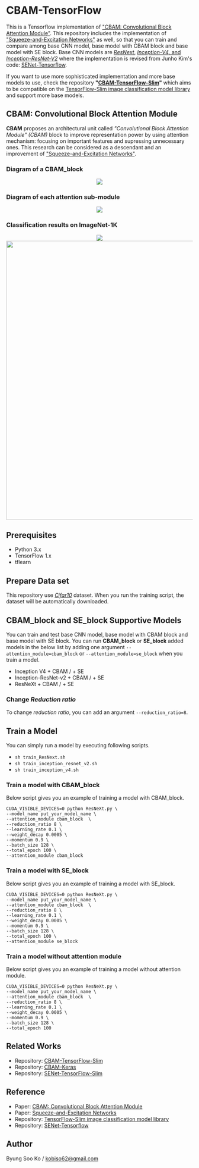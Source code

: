 # CBAM-TensorFlow
This is a Tensorflow implementation of ["CBAM: Convolutional Block Attention Module"](https://arxiv.org/pdf/1807.06521).
This repository includes the implementation of ["Squeeze-and-Excitation Networks"](https://arxiv.org/pdf/1709.01507) as well, so that you can train and compare among base CNN model, base model with CBAM block and base model with SE block.
Base CNN models are [*ResNext*](https://arxiv.org/abs/1611.05431), [*Inception-V4*, and *Inception-ResNet-V2*](https://arxiv.org/abs/1602.07261) where the implementation is revised from Junho Kim's code: [SENet-Tensorflow](https://github.com/taki0112/SENet-Tensorflow).

If you want to use more sophisticated implementation and more base models to use, check the repository **"[CBAM-TensorFlow-Slim](https://github.com/kobiso/CBAM-tensorflow-slim)"** which aims to be compatible on the [TensorFlow-Slim image classification model library](https://github.com/tensorflow/models/tree/master/research/slim) and support more base models.

## CBAM: Convolutional Block Attention Module
**CBAM** proposes an architectural unit called *"Convolutional Block Attention Module" (CBAM)* block to improve representation power by using attention mechanism: focusing on important features and supressing unnecessary ones.
This research can be considered as a descendant and an improvement of ["Squeeze-and-Excitation Networks"](https://arxiv.org/pdf/1709.01507).

### Diagram of a CBAM_block
<div align="center">
  <img src="https://github.com/kobiso/CBAM-tensorflow/blob/master/figures/overview.png">
</div>

### Diagram of each attention sub-module
<div align="center">
  <img src="https://github.com/kobiso/CBAM-tensorflow/blob/master/figures/submodule.png">
</div>

### Classification results on ImageNet-1K

<div align="center">
  <img src="https://github.com/kobiso/CBAM-tensorflow/blob/master/figures/exp4.png">
</div>

<div align="center">
  <img src="https://github.com/kobiso/CBAM-tensorflow/blob/master/figures/exp5.png"  width="750">
</div>

## Prerequisites
- Python 3.x
- TensorFlow 1.x
- tflearn

## Prepare Data set
This repository use [*Cifar10*](https://www.cs.toronto.edu/~kriz/cifar.html) dataset.
When you run the training script, the dataset will be automatically downloaded.

## CBAM_block and SE_block Supportive Models
You can train and test base CNN model, base model with CBAM block and base model with SE block.
You can run **CBAM_block** or **SE_block** added models in the below list by adding one argument `--attention_module=cbam_block` or `--attention_module=se_block` when you train a model.

- Inception V4 + CBAM / + SE
- Inception-ResNet-v2 + CBAM / + SE
- ResNeXt + CBAM / + SE

### Change *Reduction ratio*
To change *reduction ratio*, you can add an argument `--reduction_ratio=8`.

## Train a Model
You can simply run a model by executing following scripts.
- `sh train_ResNext.sh`
- `sh train_inception_resnet_v2.sh`
- `sh train_inception_v4.sh`

### Train a model with CBAM_block
Below script gives you an example of training a model with CBAM_block.
```
CUDA_VISIBLE_DEVICES=0 python ResNeXt.py \
--model_name put_your_model_name \
--attention_module cbam_block  \
--reduction_ratio 8 \
--learning_rate 0.1 \
--weight_decay 0.0005 \
--momentum 0.9 \
--batch_size 128 \
--total_epoch 100 \
--attention_module cbam_block
```

### Train a model with SE_block
Below script gives you an example of training a model with SE_block.
```
CUDA_VISIBLE_DEVICES=0 python ResNeXt.py \
--model_name put_your_model_name \
--attention_module cbam_block  \
--reduction_ratio 8 \
--learning_rate 0.1 \
--weight_decay 0.0005 \
--momentum 0.9 \
--batch_size 128 \
--total_epoch 100 \
--attention_module se_block
```


### Train a model without attention module
Below script gives you an example of training a model without attention module.
```
CUDA_VISIBLE_DEVICES=0 python ResNeXt.py \
--model_name put_your_model_name \
--attention_module cbam_block  \
--reduction_ratio 8 \
--learning_rate 0.1 \
--weight_decay 0.0005 \
--momentum 0.9 \
--batch_size 128 \
--total_epoch 100
```

## Related Works
- Repository: [CBAM-TensorFlow-Slim](https://github.com/kobiso/CBAM-tensorflow-slim)
- Repository: [CBAM-Keras](https://github.com/kobiso/CBAM-keras)
- Repository: [SENet-TensorFlow-Slim](https://github.com/kobiso/SENet-tensorflow-slim)

## Reference
- Paper: [CBAM: Convolutional Block Attention Module](https://arxiv.org/pdf/1807.06521)
- Paper: [Squeeze-and-Excitation Networks](https://arxiv.org/pdf/1709.01507)
- Repository: [TensorFlow-Slim image classification model library](https://github.com/tensorflow/models/tree/master/research/slim)
- Repository: [SENet-Tensorflow](https://github.com/taki0112/SENet-Tensorflow)
  
## Author
Byung Soo Ko / kobiso62@gmail.com
